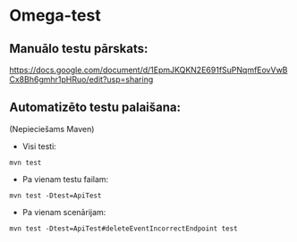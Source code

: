 # Omega-test

## Manuālo testu pārskats:
https://docs.google.com/document/d/1EpmJKQKN2E691fSuPNqmfEovVwBCx8Bh6gmhr1pHRuo/edit?usp=sharing 

## Automatizēto testu palaišana:

(Nepieciešams Maven)
- Visi testi:
```
mvn test
```
- Pa vienam testu failam:
```
mvn test -Dtest=ApiTest
```
- Pa vienam scenārijam:
```
mvn test -Dtest=ApiTest#deleteEventIncorrectEndpoint test
```
